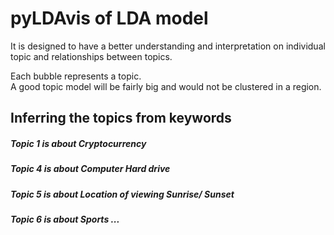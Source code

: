 # pyLDAvis of LDA model
It is designed to have a better understanding and interpretation on individual topic and relationships between topics.



Each bubble represents a topic. <br>
A good topic model will be fairly big and would not be clustered in a region.



## Inferring the topics from keywords
##### Topic 1 is about Cryptocurrency
##### Topic 4 is about Computer Hard drive
##### Topic 5 is about Location of viewing Sunrise/ Sunset
##### Topic 6 is about Sports ...

